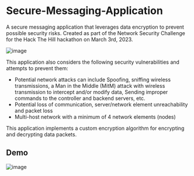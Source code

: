 # Secure-Messaging-Application

A secure messaging application that leverages data encryption to prevent possible security risks. Created as part of the Network Security Challenge for the Hack The Hill hackathon on March 3rd, 2023.

![image](https://user-images.githubusercontent.com/67518620/222873763-09c58637-a040-4448-98b6-78464c67949f.png)

This application also considers the following security vulnerabilities and attempts to prevent them:

- Potential network attacks can include Spoofing, sniffing wireless transmissions, a Man in the Middle (MitM) attack with wireless transmission to intercept and/or modify data, Sending improper commands to the controller and backend servers, etc.
- Potential loss of communication, server/network element unreachability and packet loss
- Multi-host network with a minimum of 4 network elements (nodes)

This application implements a custom encryption algorithm for encrypting and decrypting data packets.

<!--
## To run

- `git clone https://github.com/kienmarkdo/Secure-Messaging-Application.git` to clone the project to your directory
- `npm install` to install all dependencies
- `npm run start` to start application in browser
-->

## Demo

![image](https://user-images.githubusercontent.com/67518620/222941171-4ef147bb-9f58-436c-886f-eecc5320ea1a.png)

